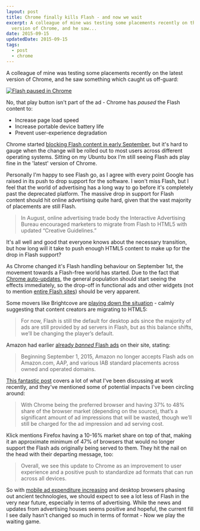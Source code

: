 ```yaml
---
layout: post
title: Chrome finally kills Flash - and now we wait
excerpt: A colleague of mine was testing some placements recently on the latest
  version of Chrome, and he saw...
date: 2015-09-15
updatedDate: 2015-09-15
tags:
  - post
  - chrome
---
```


A colleague of mine was testing some placements recently on the latest version of Chrome, and he saw something which caught us off-guard:

[![Flash paused in Chrome](http://perrymitchell.net/wp-content/uploads/2015/09/chrome_flash.png)](http://perrymitchell.net/wp-content/uploads/2015/09/chrome_flash.png)

No, that play button isn't part of the ad - Chrome has _paused_ the Flash content to:

*   Increase page load speed
*   Increase portable device battery life
*   Prevent user-experience degradation

Chrome started [blocking Flash content in early September](http://blogs.wsj.com/cmo/2015/08/31/google-chrome-will-begin-blocking-flash-web-ads/), but it's hard to gauge when the change will be rolled out to most users across different operating systems. Sitting on my Ubuntu box I'm still seeing Flash ads play fine in the 'latest' version of Chrome.

Personally I'm happy to see Flash go, as I agree with every point Google has raised in its push to drop support for the software. I won't miss Flash, but I feel that the world of advertising has a long way to go before it's completely past the deprecated platform. The massive drop in support for Flash content should hit online advertising quite hard, given that the vast majority of placements are still Flash.

> In August, online advertising trade body the Interactive Advertising Bureau encouraged marketers to migrate from Flash to HTML5 with updated “Creative Guidelines.”

It's all well and good that everyone knows about the necessary transition, but how long will it take to push enough HTML5 content to make up for the drop in Flash support?

As Chrome changed it's Flash handling behaviour on September 1st, the movement towards a Flash-free world has started. Due to the fact that [Chrome auto-updates](https://support.google.com/chrome/answer/95414?hl=en), the general population should start seeing the effects immediately, so the drop-off in functional ads and other widgets (not to mention [entire Flash sites](http://www.zombo.com/)) should be very apparent.

Some movers like Brightcove are [playing down the situation](https://blog.brightcove.com/en/2015/09/chrome-pauses-flash-time-switch-next-generation-html5-player) - calmly suggesting that content creators are migrating to HTML5:

> For now, Flash is still the default for desktop ads since the majority of ads are still provided by ad servers in Flash, but as this balance shifts, we’ll be changing the player’s default.

Amazon had earlier [already _banned_ Flash ads](http://consumerist.com/2015/08/20/amazon-bans-ads-using-adobe-flash-from-its-sites/) on their site, stating:

> Beginning September 1, 2015, Amazon no longer accepts Flash ads on Amazon.com, AAP, and various IAB standard placements across owned and operated domains.

[This fantastic post](https://www.klick.com/health/news/blog/sem-media/press-pause-google-chrome-and-flash-ads/) covers a lot of what I've been discussing at work recently, and they've mentioned some of potential impacts I've been circling around:

> With Chrome being the preferred browser and having 37% to 48% share of the browser market (depending on the source), that’s a significant amount of ad impressions that will be wasted, though we’ll still be charged for the ad impression and ad serving cost.

Klick mentions Firefox having a 10-16% market share on top of that, making it an approximate minimum of 47% of browsers that would no longer support the Flash ads originally being served to them. They hit the nail on the head with their departing message, too:

> Overall, we see this update to Chrome as an improvement to user experience and a positive push to standardize ad formats that can run across all devices.

So with [mobile ad expenditure increasing](http://www.emarketer.com/Article/Mobile-Will-Account-72-of-US-Digital-Ad-Spend-by-2019/1012258) and desktop browsers phasing out ancient technologies, we should expect to see a lot less of Flash in the very near future, especially in terms of advertising. While the news and updates from advertising houses seems positive and hopeful, the current fill I see daily hasn't changed so much in terms of format - Now we play the waiting game.